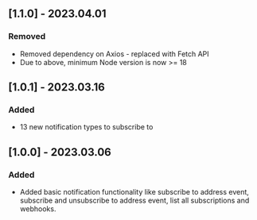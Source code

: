 ## [1.1.0] - 2023.04.01

### Removed
- Removed dependency on Axios - replaced with Fetch API
- Due to above, minimum Node version is now >= 18

## [1.0.1] - 2023.03.16

### Added

- 13 new notification types to subscribe to

## [1.0.0] - 2023.03.06

### Added

- Added basic notification functionality like subscribe to address event, subscribe and unsubscribe to address event, list all subscriptions and webhooks.
